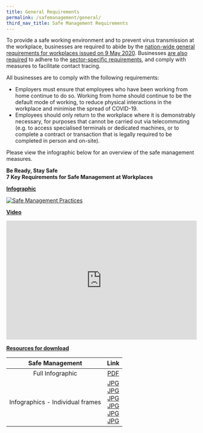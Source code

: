 ```yaml
---
title: General Requirements
permalink: /safemanagement/general/
third_nav_title: Safe Management Requirements
---
```


To provide a safe working environment and to prevent virus transmission at the workplace, businesses are required to abide by the <a href="https://www.mom.gov.sg/covid-19/requirements-for-safe-management-measures">nation-wide general requirements for workplaces issued on 9 May 2020</a>. Businesses <ins>are also required</ins> to adhere to the  <a href="https://covid.gobusiness.gov.sg/safemanagement/sector/">sector-specific requirements</a>, and comply with measures to facilitate contact tracing.

All businesses are to comply with the following requirements: 
- Employers must ensure that employees who have been working from home continue to do so. Working from home should continue to be the default mode of working, to reduce physical interactions in the workplace and minimise the spread of COVID-19.
- Employees should only return to the workplace where it is demonstrably necessary, for purposes that cannot be carried out via telecommuting (e.g. to access specialised terminals or dedicated machines, or to complete a contract or transaction that is legally required to be completed in person and on-site).

Please view the infographic below for an overview of the safe management measures.


**Be Ready, Stay Safe**<br>
**7 Key Requirements for Safe Management at Workplaces**

**<ins>Infographic</ins>**

[![Safe Management Practices](/images/infog.jpg)](/safemanagement/general/)

**<ins>Video</ins>**

<iframe width="100%" height="315" src="https://www.youtube.com/embed/lzCc0TOA7F4" frameborder="0" allow="accelerometer; autoplay; encrypted-media; gyroscope; picture-in-picture" allowfullscreen></iframe>

**<ins>Resources for download</ins>**

|         Safe Management          |                                                                                                                                                                           Link                                                                                                                                                                            |
| :------------------------------: | :-------------------------------------------------------------------------------------------------------------------------------------------------------------------------------------------------------------------------------------------------------------------------------------------------------------------------------------------------------: |
|         Full Infographic         |                                                                                                               <a href="/images/Resumption_of_Biz_Activities_-_Safe_Management_Measures_Infographic_Revised_FA.pdf" target="_blank">PDF</a>                                                                                                                |
| Infographics - Individual frames | <a href="/images/img-01.jpg" target="_blank">JPG</a> <br>  <a href="/images/img-02.jpg" target="_blank">JPG</a>  <br>  <a href="/images/img-03.jpg" target="_blank">JPG</a> <br> <a href="/images/img-04.jpg" target="_blank">JPG</a> <br> <a href="/images/img-05.jpg" target="_blank">JPG</a> <br> <a href="/images/img-06.jpg" target="_blank">JPG</a> |

